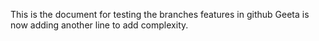 This is the document for testing the branches features in github
Geeta is now adding another line to add complexity.

